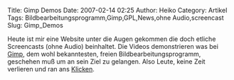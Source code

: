 Title: Gimp Demos
Date: 2007-02-14 02:25
Author: Heiko
Category: Artikel
Tags: Bildbearbeitungsprogramm,Gimp,GPL,News,ohne Audio,screencast
Slug: Gimp_Demos

Heute ist mir eine Website unter die Augen gekommen die doch etliche
Screencasts (ohne Audio) beinhaltet. Die Videos demonstrieren was bei
[Gimp](http://de.wikipedia.org/wiki/Gimp), dem wohl bekanntesten, freien
Bildbearbeitungsprogramm, geschehen muß um an sein Ziel zu gelangen. Also
Leute, keine Zeit verlieren und ran ans
[Klicken](http://jimmac.musichall.cz/gimp2demos.php).

